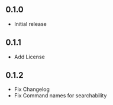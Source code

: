 ## 0.1.0

- Initial release

## 0.1.1

- Add License

## 0.1.2

- Fix Changelog
- Fix Command names for searchability